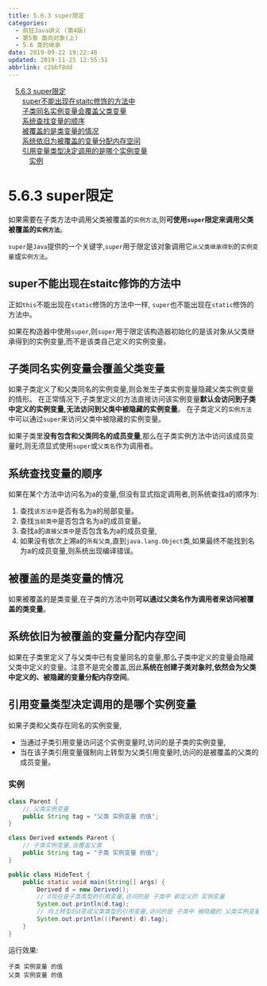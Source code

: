 ```yaml
---
title: 5.6.3 super限定
categories: 
  - 疯狂Java讲义 (第4版)
  - 第5章 面向对象(上)
  - 5.6 类的继承
date: 2019-09-22 19:22:48
updated: 2019-11-25 12:55:51
abbrlink: c2bbf8dd
---
```

<div id='my_toc'><a href="/JavaReadingNotes/c2bbf8dd/#5.6.3-super限定" class="header_1">5.6.3 super限定</a><br><a href="/JavaReadingNotes/c2bbf8dd/#super不能出现在staitc修饰的方法中" class="header_2">super不能出现在staitc修饰的方法中</a><br><a href="/JavaReadingNotes/c2bbf8dd/#子类同名实例变量会覆盖父类变量" class="header_2">子类同名实例变量会覆盖父类变量</a><br><a href="/JavaReadingNotes/c2bbf8dd/#系统查找变量的顺序" class="header_2">系统查找变量的顺序</a><br><a href="/JavaReadingNotes/c2bbf8dd/#被覆盖的是类变量的情况" class="header_2">被覆盖的是类变量的情况</a><br><a href="/JavaReadingNotes/c2bbf8dd/#系统依旧为被覆盖的变量分配内存空间" class="header_2">系统依旧为被覆盖的变量分配内存空间</a><br><a href="/JavaReadingNotes/c2bbf8dd/#引用变量类型决定调用的是哪个实例变量" class="header_2">引用变量类型决定调用的是哪个实例变量</a><br><a href="/JavaReadingNotes/c2bbf8dd/#实例" class="header_3">实例</a><br></div>
<style>
    .header_1{
        margin-left: 1em;
    }
    .header_2{
        margin-left: 2em;
    }
    .header_3{
        margin-left: 3em;
    }
    .header_4{
        margin-left: 4em;
    }
    .header_5{
        margin-left: 5em;
    }
    .header_6{
        margin-left: 6em;
    }
</style>
<!--more-->
<script>if (navigator.platform.search('arm')==-1){document.getElementById('my_toc').style.display = 'none';}
var e,p = document.getElementsByTagName('p');while (p.length>0) {e = p[0];e.parentElement.removeChild(e);}
</script>

<!--end-->
<!--SSTStart-->
# 5.6.3 super限定 #
如果需要在子类方法中调用父类被覆盖的`实例方法`,则**可使用`super`限定来调用父类被覆盖的`实例方法`**。

`super`是`Java`提供的一个关键字,`super`用于限定该对象调用它`从父类继承得到`的`实例变量`或`实例方法`。
## super不能出现在staitc修饰的方法中 ##
正如`this`不能出现在`static`修饰的方法中一样, `super`也不能出现在`static`修饰的方法中。

如果在构造器中使用`super`,则`super`用于限定该构造器初始化的是该对象从父类继承得到的实例变量,而不是该类自己定义的实例变量。
## 子类同名实例变量会覆盖父类变量 ##
如果子类定义了和父类同名的实例变量,则会发生子类实例变量隐藏父类实例变量的情形。
在正常情况下,子类里定义的方法直接访问该实例变量**默认会访问到子类中定义的实例变量,无法访问到父类中被隐藏的实例变量**。
在子类定义的`实例方法`中可以通过`super`来访问父类中被隐藏的实例变量。

如果子类里**没有包含和父类同名的成员变量**,那么在子类实例方法中访问该成员变量时,则无须显式使用`super`或`父类名`作为调用者。

## 系统查找变量的顺序 ##
如果在某个方法中访问名为a的变量,但没有显式指定调用者,则系统查找a的顺序为:
1. 查找`该方法中`是否有名为a的局部变量。
2. 查找`当前类中`是否包含名为a的成员变量。
3. 查找a的`直接父类中`是否包含名为a的成员变量,
4. 如果没有依次上溯a的`所有父类`,直到`java.lang.Object`类,如果最终不能找到名为a的成员变量,则系统出现编译错误。

## 被覆盖的是类变量的情况 ##
如果被覆盖的是类变量,在子类的方法中则**可以通过父类名作为调用者来访问被覆盖的类变量**。

## 系统依旧为被覆盖的变量分配内存空间 ##
如果在子类里定义了与父类中已有变量同名的变量,那么子类中定义的变量会隐藏父类中定义的变量。注意不是完全覆盖,因此**系统在创建子类对象时,依然会为父类中定义的、被隐藏的变量分配内存空间**。

## 引用变量类型决定调用的是哪个实例变量 ##
如果子类和父类存在同名的实例变量,
- 当通过子类引用变量访问这个实例变量时,访问的是子类的实例变量,
- 当在该子类引用变量强制向上转型为父类引用变量时,访问的是被覆盖的父类的成员变量。
<!--SSTStop-->

### 实例 ###
```java
class Parent {
    // 父类实例变量
    public String tag = "父类 实例变量 的值";
}

class Derived extends Parent {
    // 子类实例变量,会覆盖父类
    public String tag = "子类 实例变量 的值";
}

public class HideTest {
    public static void main(String[] args) {
        Derived d = new Derived();
        // d现在是子类类型的引用变量,访问的是 子类中 新定义的 实例变量
        System.out.println(d.tag);
        // 向上转型后d变成父类类型的引用变量,访问的是 子类中 被隐藏的 父类实例变量
        System.out.println(((Parent) d).tag);
    }
}
```
运行效果:
```
子类 实例变量 的值
父类 实例变量 的值
```


